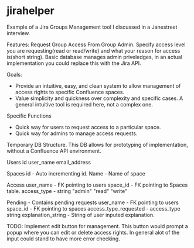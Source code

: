 jirahelper
==========

Example of a Jira Groups Management tool I discussed in a Janestreet interview.

Features:
Request Group Access From Group Admin.  Specify access level you are requesting(read or read/write) and what your reason for access is(short string).
Basic database manages admin priveledges, in an actual implementation you could replace this with the Jira API.

Goals: 
- Provide an intuitive, easy, and clean system to allow management of access rights to specific Confluence spaces.  
- Value simplicity and quickness over complexity and specific cases.  A general intuitive tool is required here, not a complex one. 

Specific Functions
- Quick way for users to request access to a particular space.
- Quick way for admins to manage access requests.

Temporary DB Structure.
This DB allows for prototyping of implementation, without a Confluence API environment.

  Users
    id
    user_name
    email_address

  Spaces
    id - Auto incrementing id.
    Name - Name of space
  
  Access
    user_name - FK pointing to users
    space_id - FK pointing to Spaces table.
    access_type - string "admin" "read" "write"
   
  Pending - Contains pending requests
    user_name - FK pointing to users
    space_id - FK pointing to spaces
    access_type_requested - access_type string
    explanation_string - String of user inputed explanation.

TODO:
Implement edit button for management.  This button would prompt a popup where you can edit or delete access rights. 
In general alot of the input could stand to have more error checking. 
